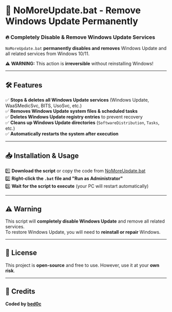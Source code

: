# 🚀 NoMoreUpdate.bat - Remove Windows Update Permanently  

### 🔥 Completely Disable & Remove Windows Update Services  

`NoMoreUpdate.bat` **permanently disables and removes** Windows Update and all related services from Windows 10/11.  

⚠️ **WARNING:** This action is **irreversible** without reinstalling Windows!  

---

## 🛠️ Features  
✅ **Stops & deletes all Windows Update services** (Windows Update, WaaSMedicSvc, BITS, UsoSvc, etc.)  
✅ **Removes Windows Update system files & scheduled tasks**  
✅ **Deletes Windows Update registry entries** to prevent recovery  
✅ **Cleans up Windows Update directories** (`SoftwareDistribution`, `Tasks`, etc.)  
✅ **Automatically restarts the system after execution**  

---

## 📥 Installation & Usage  

1️⃣ **Download the script** or copy the code from [NoMoreUpdate.bat](NoMoreUpdate.bat)  
2️⃣ **Right-click the `.bat` file and "Run as Administrator"**  
3️⃣ **Wait for the script to execute** (your PC will restart automatically)  

---

## ⚠️ Warning  
This script will **completely disable Windows Update** and remove all related services.  
To restore Windows Update, you will need to **reinstall or repair** Windows.  

---

## 📜 License  
This project is **open-source** and free to use. However, use it at your **own risk**.  

---

## 👤 Credits  
**Coded by [bed0c](https://github.com/bed0c)**  
